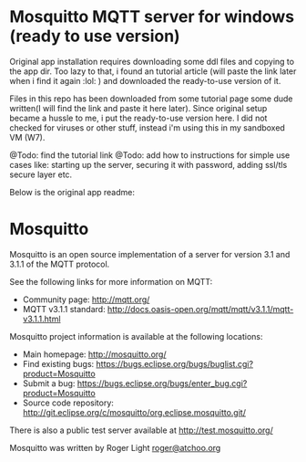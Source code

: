 # Mosquitto MQTT server for windows (ready to use version)

Original app installation requires downloading some ddl files and copying to the app dir. Too lazy to that, i found an tutorial article (will paste the link later when i find it again :lol: ) and downloaded the ready-to-use version of it.

Files in this repo has been downloaded from some tutorial page some dude written(I will find the link and paste it here later). Since original setup became a hussle to me, i put the ready-to-use version here. I did not checked for viruses or other stuff, instead i'm using this in my sandboxed VM (W7). 

@Todo: find the tutorial link
@Todo: add how to instructions for simple use cases like: starting up the server, securing it with password, adding ssl/tls secure layer etc.



Below is the original app readme: 

Mosquitto
=========

Mosquitto is an open source implementation of a server for version 3.1 and
3.1.1 of the MQTT protocol.

See the following links for more information on MQTT:

- Community page: <http://mqtt.org/>
- MQTT v3.1.1 standard: <http://docs.oasis-open.org/mqtt/mqtt/v3.1.1/mqtt-v3.1.1.html>

Mosquitto project information is available at the following locations:

- Main homepage: <http://mosquitto.org/>
- Find existing bugs: <https://bugs.eclipse.org/bugs/buglist.cgi?product=Mosquitto>
- Submit a bug: <https://bugs.eclipse.org/bugs/enter_bug.cgi?product=Mosquitto>
- Source code repository: <http://git.eclipse.org/c/mosquitto/org.eclipse.mosquitto.git/>

There is also a public test server available at <http://test.mosquitto.org/>

Mosquitto was written by Roger Light <roger@atchoo.org>

